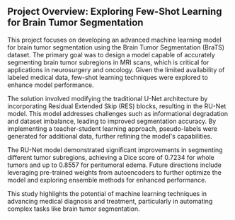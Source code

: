 



## Project Overview: Exploring Few-Shot Learning for Brain Tumor Segmentation

This project focuses on developing an advanced machine learning model for brain tumor segmentation using the Brain Tumor Segmentation (BraTS) dataset. The primary goal was to design a model capable of accurately segmenting brain tumor subregions in MRI scans, which is critical for applications in neurosurgery and oncology. Given the limited availability of labeled medical data, few-shot learning techniques were explored to enhance model performance.

The solution involved modifying the traditional U-Net architecture by incorporating Residual Extended Skip (RES) blocks, resulting in the RU-Net model. This model addresses challenges such as informational degradation and dataset imbalance, leading to improved segmentation accuracy. By implementing a teacher-student learning approach, pseudo-labels were generated for additional data, further refining the model's capabilities.

The RU-Net model demonstrated significant improvements in segmenting different tumor subregions, achieving a Dice score of 0.7234 for whole tumors and up to 0.8557 for peritumoral edema. Future directions include leveraging pre-trained weights from autoencoders to further optimize the model and exploring ensemble methods for enhanced performance.

This study highlights the potential of machine learning techniques in advancing medical diagnosis and treatment, particularly in automating complex tasks like brain tumor segmentation.

